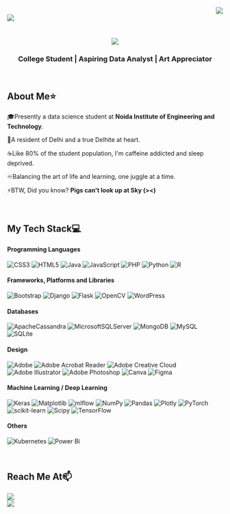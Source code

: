 <img align="right" src="https://visitor-badge.laobi.icu/badge?page_id=ns-nexus.ns-nexus" />
<br>
<img align="center" src="https://github.com/saadeghi/saadeghi/blob/master/dino.gif" />
<br>


<h1 align="center">
    <img src="https://readme-typing-svg.herokuapp.com/?font=Righteous&size=35&center=true&vCenter=true&width=500&height=70&duration=4000&lines=Sup!+Fellow+Programmers!+👋;+I'm+Neha+Sharma!;" />
</h1>

<div align="center">
    
### College Student | Aspiring Data Analyst | Art Appreciator

</div>

<br>

## About Me⭐

🎓Presently a data science student at **Noida Institute of Engineering and Technology**. <br>

🏡A resident of Delhi and a true Delhite at heart. <br>

☕Like 80% of the student population, I'm caffeine addicted and sleep deprived. <br>

♾Balancing the art of life and learning, one juggle at a time. <br>

⚡BTW, Did you know? **Pigs can't look up at Sky (><)** <br>

<br>

## My Tech Stack💻

#### Programming Languages
![CSS3](https://img.shields.io/badge/css3-%231572B6.svg?style=for-the-badge&logo=css3&logoColor=white) 
![HTML5](https://img.shields.io/badge/html5-%23E34F26.svg?style=for-the-badge&logo=html5&logoColor=white) 
![Java](https://img.shields.io/badge/java-%23ED8B00.svg?style=for-the-badge&logo=openjdk&logoColor=white) 
![JavaScript](https://img.shields.io/badge/javascript-%23323330.svg?style=for-the-badge&logo=javascript&logoColor=%23F7DF1E) 
![PHP](https://img.shields.io/badge/php-%23777BB4.svg?style=for-the-badge&logo=php&logoColor=white)
![Python](https://img.shields.io/badge/python-3670A0?style=for-the-badge&logo=python&logoColor=ffdd54) 
![R](https://img.shields.io/badge/r-%23276DC3.svg?style=for-the-badge&logo=r&logoColor=white)

#### Frameworks, Platforms and Libraries 
![Bootstrap](https://img.shields.io/badge/bootstrap-%238511FA.svg?style=for-the-badge&logo=bootstrap&logoColor=white) 
![Django](https://img.shields.io/badge/django-%23092E20.svg?style=for-the-badge&logo=django&logoColor=white) 
![Flask](https://img.shields.io/badge/flask-%23000.svg?style=for-the-badge&logo=flask&logoColor=white) 
![OpenCV](https://img.shields.io/badge/opencv-%23white.svg?style=for-the-badge&logo=opencv&logoColor=white) 
![WordPress](https://img.shields.io/badge/WordPress-%23117AC9.svg?style=for-the-badge&logo=WordPress&logoColor=white) 

#### Databases
![ApacheCassandra](https://img.shields.io/badge/cassandra-%231287B1.svg?style=for-the-badge&logo=apache-cassandra&logoColor=white) 
![MicrosoftSQLServer](https://img.shields.io/badge/Microsoft%20SQL%20Server-CC2927?style=for-the-badge&logo=microsoft%20sql%20server&logoColor=white)
![MongoDB](https://img.shields.io/badge/MongoDB-%234ea94b.svg?style=for-the-badge&logo=mongodb&logoColor=white) 
![MySQL](https://img.shields.io/badge/mysql-%2300000f.svg?style=for-the-badge&logo=mysql&logoColor=white) 
![SQLite](https://img.shields.io/badge/sqlite-%2307405e.svg?style=for-the-badge&logo=sqlite&logoColor=white) 

#### Design
![Adobe](https://img.shields.io/badge/adobe-%23FF0000.svg?style=for-the-badge&logo=adobe&logoColor=white) 
![Adobe Acrobat Reader](https://img.shields.io/badge/Adobe%20Acrobat%20Reader-EC1C24.svg?style=for-the-badge&logo=Adobe%20Acrobat%20Reader&logoColor=white) 
![Adobe Creative Cloud](https://img.shields.io/badge/Adobe%20Creative%20Cloud-DA1F26.svg?style=for-the-badge&logo=Adobe%20Creative%20Cloud&logoColor=white) 
![Adobe Illustrator](https://img.shields.io/badge/adobe%20illustrator-%23FF9A00.svg?style=for-the-badge&logo=adobe%20illustrator&logoColor=white) 
![Adobe Photoshop](https://img.shields.io/badge/adobe%20photoshop-%2331A8FF.svg?style=for-the-badge&logo=adobe%20photoshop&logoColor=white) 
![Canva](https://img.shields.io/badge/Canva-%2300C4CC.svg?style=for-the-badge&logo=Canva&logoColor=white) 
![Figma](https://img.shields.io/badge/figma-%23F24E1E.svg?style=for-the-badge&logo=figma&logoColor=white)

#### Machine Learning / Deep Learning
![Keras](https://img.shields.io/badge/Keras-%23D00000.svg?style=for-the-badge&logo=Keras&logoColor=white) 
![Matplotlib](https://img.shields.io/badge/Matplotlib-%23ffffff.svg?style=for-the-badge&logo=Matplotlib&logoColor=black) 
![mlflow](https://img.shields.io/badge/mlflow-%23d9ead3.svg?style=for-the-badge&logo=numpy&logoColor=blue) 
![NumPy](https://img.shields.io/badge/numpy-%23013243.svg?style=for-the-badge&logo=numpy&logoColor=white) 
![Pandas](https://img.shields.io/badge/pandas-%23150458.svg?style=for-the-badge&logo=pandas&logoColor=white) 
![Plotly](https://img.shields.io/badge/Plotly-%233F4F75.svg?style=for-the-badge&logo=plotly&logoColor=white) 
![PyTorch](https://img.shields.io/badge/PyTorch-%23EE4C2C.svg?style=for-the-badge&logo=PyTorch&logoColor=white) 
![scikit-learn](https://img.shields.io/badge/scikit--learn-%23F7931E.svg?style=for-the-badge&logo=scikit-learn&logoColor=white) 
![Scipy](https://img.shields.io/badge/SciPy-%230C55A5.svg?style=for-the-badge&logo=scipy&logoColor=%white) 
![TensorFlow](https://img.shields.io/badge/TensorFlow-%23FF6F00.svg?style=for-the-badge&logo=TensorFlow&logoColor=white) 

#### Others
![Kubernetes](https://img.shields.io/badge/kubernetes-%23326ce5.svg?style=for-the-badge&logo=kubernetes&logoColor=white) 
![Power Bi](https://img.shields.io/badge/power_bi-F2C811?style=for-the-badge&logo=powerbi&logoColor=black) 

<br>

## Reach Me At📫

<div align="left"> 
  <a href="mailto:n.sharma281202@gmail.com">
    <img src="https://img.shields.io/badge/Gmail-333333?style=for-the-badge&logo=gmail&logoColor=red" />
  </a>
    <br>
  <a href="https://www.linkedin.com/in/nehasharma6342/" target="_blank">
    <img src="https://img.shields.io/badge/LinkedIn-0077B5?style=for-the-badge&logo=linkedin&logoColor=white" target="_blank" />
  </a>
</div>











